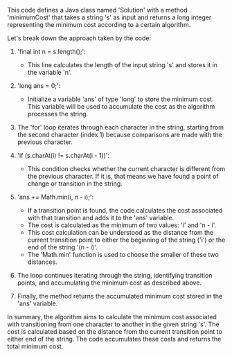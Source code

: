 ​This code defines a Java class named 'Solution' with a method 'minimumCost' that takes a string 's' as input and returns a long integer representing the minimum cost 
according to a certain algorithm. 

Let's break down the approach taken by the code:

1. 'final int n = s.length();':
   - This line calculates the length of the input string 's' and stores it in the variable 'n'.

2. 'long ans = 0;':
   - Initialize a variable 'ans' of type 'long' to store the minimum cost. This variable will be used to accumulate the cost as the algorithm processes the string.

3. The 'for' loop iterates through each character in the string, starting from the second character (index 1) because comparisons are made with the previous 
      character.

4. 'if (s.charAt(i) != s.charAt(i - 1))':
   - This condition checks whether the current character is different from the previous character. If it is, that means we have found a point of change or 
      transition 
    in the string.

5. 'ans += Math.min(i, n - i);':
   - If a transition point is found, the code calculates the cost associated with that transition and adds it to the 'ans' variable.
   - The cost is calculated as the minimum of two values: 'i' and 'n - i'.
   - This cost calculation can be understood as the distance from the current transition point to either the beginning of the string ('i') or the end of the string 
      '(n - i)'.
   - The 'Math.min' function is used to choose the smaller of these two distances.

6. The loop continues iterating through the string, identifying transition points, and accumulating the minimum cost as described above.

7. Finally, the method returns the accumulated minimum cost stored in the 'ans' variable.


In summary, the algorithm aims to calculate the minimum cost associated with transitioning from one character to another in the given string 's'. The cost is calculated based on the distance from the current transition point to either end of the string. The code accumulates these costs and returns the total minimum cost.
